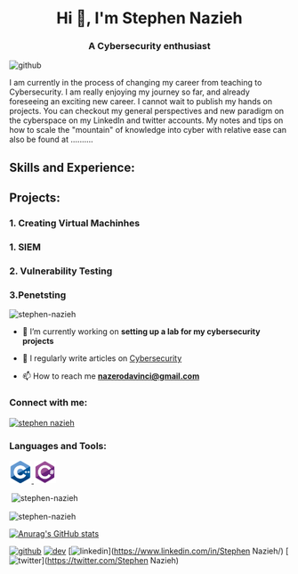 <h1 align="center">Hi 👋, I'm Stephen Nazieh</h1>
<h3 align="center">A Cybersecurity enthusiast</h3>

![github](https://user-images.githubusercontent.com/132319217/235575093-7483d57d-a36e-4300-9072-d3c79b283fc1.png)

I am currently in the process of changing my career from teaching to Cybersecurity. I am really enjoying my journey so far, and already foreseeing an exciting new career. I cannot wait to publish my hands on projects. You can checkout my general perspectives and new paradigm on the cyberspace on my LinkedIn and twitter accounts. My notes and tips on how to scale the "mountain" of knowledge into cyber with relative ease can also be found at ..........

## Skills and Experience:



## Projects:
### 1. Creating Virtual Machinhes



### 1. SIEM


### 2. Vulnerability Testing



### 3.Penetsting

<p align="left"> <img src="https://komarev.com/ghpvc/?username=stephen-nazieh&label=Profile%20views&color=0e75b6&style=flat" alt="stephen-nazieh" /> </p>

- 🔭 I’m currently working on **setting up a lab for my cybersecurity projects**

- 📝 I regularly write articles on [Cybersecurity](Cybersecurity)

- 📫 How to reach me **nazerodavinci@gmail.com**

<h3 align="left">Connect with me:</h3>
<p align="left">
<a href="https://linkedin.com/in/stephen nazieh" target="blank"><img align="center" src="https://raw.githubusercontent.com/rahuldkjain/github-profile-readme-generator/master/src/images/icons/Social/linked-in-alt.svg" alt="stephen nazieh" height="30" width="40" /></a>
</p>

<h3 align="left">Languages and Tools:</h3>

<p align="left"> <a href="https://www.w3schools.com/cpp/" target="_blank" rel="noreferrer"> <img src="https://raw.githubusercontent.com/devicons/devicon/master/icons/cplusplus/cplusplus-original.svg" alt="cplusplus" width="40" height="40"/> </a> <a href="https://www.w3schools.com/cs/" target="_blank" rel="noreferrer"> <img src="https://raw.githubusercontent.com/devicons/devicon/master/icons/csharp/csharp-original.svg" alt="csharp" width="40" height="40"/> </a> </p>

<p>&nbsp;<img align="center" src="https://github-readme-stats.vercel.app/api?username=stephen-nazieh&show_icons=true&locale=en" alt="stephen-nazieh" /></p>

<p><img align="center" src="https://github-readme-streak-stats.herokuapp.com/?user=stephen-nazieh&" alt="stephen-nazieh" /></p>




[![Anurag's GitHub stats](https://github-readme-stats.vercel.app/api?username=Stephen-Nazieh)](https://github.com/anuraghazra/github-readme-stats)



[<img src='https://cdn.jsdelivr.net/npm/simple-icons@3.0.1/icons/github.svg' alt='github' height='40'>](https://github.com/Stephen-Nazieh)  [<img src='https://cdn.jsdelivr.net/npm/simple-icons@3.0.1/icons/dev-dot-to.svg' alt='dev' height='40'>](https://dev.to/Stephen-Nazieh)  [<img src='https://cdn.jsdelivr.net/npm/simple-icons@3.0.1/icons/linkedin.svg' alt='linkedin' height='40'>](https://www.linkedin.com/in/Stephen Nazieh/)  [<img src='https://cdn.jsdelivr.net/npm/simple-icons@3.0.1/icons/twitter.svg' alt='twitter' height='40'>](https://twitter.com/Stephen Nazieh)  
